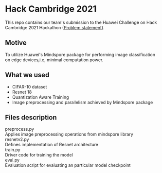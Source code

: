 # Hack Cambridge 2021

This repo contains our team's submission to the Huawei Challenge on Hack Cambridge 2021 Hackathon ([Problem statement](https://hackcambridge.com/dashboard/challenges)).

## Motive
To utilize Huawei's Mindspore package for performing image classification on edge devices,i.e, minimal computation power.

## What we used
- CIFAR-10 dataset 
- Resnet 18
- Quantization Aware Training
- Image preprocessing and parallelism achieved by Mindspore package

## Files description
preprocess.py <br>
    Applies image preprocessing operations from mindspore library <br>
resnetv2.py <br>
    Defines implementation of Resnet architecture <br>
train.py <br>
    Driver code for training the model <br>
eval.py <br>
    Evaluation script for evaluating an particular model checkpoint <br>




